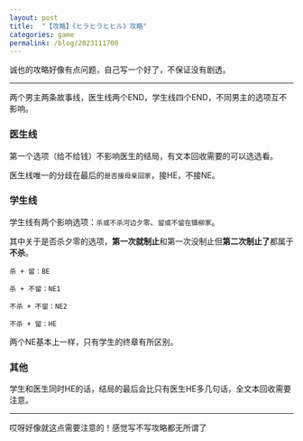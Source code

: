 ```yaml
---
layout: post
title:  "【攻略】《ヒラヒラヒヒル》攻略"
categories: game
permalink: /blog/2023111700
---
```


诚也的攻略好像有点问题，自己写一个好了，不保证没有剧透。

---

两个男主两条故事线，医生线两个END，学生线四个END，不同男主的选项互不影响。

### 医生线

第一个选项（给不给钱）不影响医生的结局，有文本回收需要的可以选选看。

医生线唯一的分歧在最后的`是否接母亲回家`，接HE，不接NE。

### 学生线

学生线有两个影响选项：`杀或不杀河边夕零`、`留或不留在镇柳家`。

其中关于是否杀夕零的选项，**第一次就制止**和第一次没制止但**第二次制止了**都属于**不杀**。

`杀 + 留：BE`

`杀 + 不留：NE1`

`不杀 + 不留：NE2`

`不杀 + 留：HE`

两个NE基本上一样，只有学生的终章有所区别。

### 其他

学生和医生同时HE的话，结局的最后会比只有医生HE多几句话，全文本回收需要注意。

---

哎呀好像就这点需要注意的！感觉写不写攻略都无所谓了
